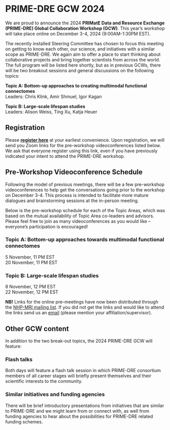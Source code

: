 # PRIME-DRE GCW 2024 
We are proud to announce the 2024 **PRIMatE Data and Resource Exchange (PRIME-DRE) Global Collaboration Workshop (GCW)**. This year’s workshop will take place online on December 3-4, 2024 (9:00AM-1:30PM EST). 

The recently installed Steering Committee has chosen to focus this meeting on getting to know each other, our science, and initiatives with a similar scope as PRIME-DRE. We again aim to offer a place to start thinking about collaborative projects and bring together scientists from across the world. The full program will be listed here shortly, but as in previous GCWs, there will be two breakout sessions and general discussions on the following topics:

**Topic A: Bottom-up approaches to creating multimodal functional connectomes**    
Leaders: Chris Klink, Amir Shmuel, Igor Kagan      

**Topic B: Large-scale lifespan studies**    
Leaders: Alison Weiss, Ting Xu, Katja Heuer 

## Registration 
Please [**register here**](https://docs.google.com/forms/d/e/1FAIpQLSf5xAq4UovGk3Y1dMGKRi1lP2l8nUVVxX-nqwAEwOknSQ0cZw/viewform) at your earliest convenience. Upon registration, we will send you Zoom links for the pre-workshop videoconferences listed below. We ask that everyone register using this link, even if you have previously indicated your intent to attend the PRIME-DRE workshop.

## Pre-Workshop Videoconference Schedule
Following the model of previous meetings, there will be a few pre-workshop videoconferences to help get the conversations going prior to the workshop on December 3-4. This process is intended to facilitate more mature dialogues and brainstorming sessions at the in-person meeting.

Below is the pre-workshop schedule for each of the Topic Areas, which was based on the mutual availability of Topic Area co-leaders and advisors. Please feel free to join as many videoconferences as you would like – everyone’s participation is encouraged!

### Topic A: Bottom-up approaches towards multimodal functional connectomes      
5 November, 11 PM EST       
20 November, 11 PM EST         

### Topic B: Large-scale lifespan studies     
8 November, 12 PM EST      
22 November, 12 PM EST  			

**NB!** Links for the online pre-meetings have now been distributed through the [NHP-MRI mailing list](https://groups.google.com/g/nhp-mri). If you did not get the links and would like to attend the links send us an [email](mailto:primate.dre?subject=[GCW2024]%20Premeetings) (please mention your affiliation/supervisor).   

## Other GCW content
In addition to the two break-out topics, the 2024 PRIME-DRE GCW will feature:

### Flash talks     
Both days will feature a flash talk session in which PRIME-DRE consortium members of all career stages will briefly present themselves and their scientific interests to the community.

### Similar initiatives and funding agencies    
There will be brief introductory presentations from initiatives that are similar to PRIME-DRE and we might learn from or connect with, as well from funding agencies to hear about the possibilities for PRIME-DRE related funding schemes.   
